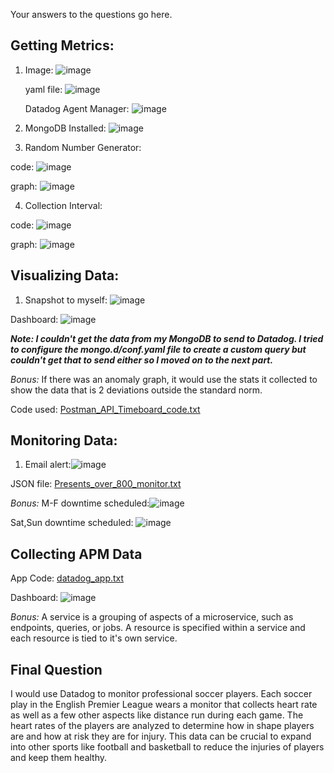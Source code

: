 Your answers to the questions go here.

## Getting Metrics:
1. Image: ![image](https://user-images.githubusercontent.com/96433227/146793385-14a81adb-dd83-4e8a-b7a7-a50969077dd5.png)

   yaml file: ![image](https://user-images.githubusercontent.com/96433227/147419214-599259ad-44e3-439a-b94a-108b10dea0b1.png)
   
   Datadog Agent Manager: ![image](https://user-images.githubusercontent.com/96433227/147419191-8eec02d8-916d-4b71-81e8-93b5f3b40ac6.png)
   
2. MongoDB Installed: ![image](https://user-images.githubusercontent.com/96433227/146794365-5a45d99d-86c3-40c0-9239-4faf04831771.png)

3. Random Number Generator:

code: ![image](https://user-images.githubusercontent.com/96433227/146829641-2408964f-0f0c-4c7c-9372-729c2bf50086.png)

graph: ![image](https://user-images.githubusercontent.com/96433227/146827897-3d3ef2a3-5133-4b94-ac8e-c0a0f038ce40.png)

4. Collection Interval:

code: ![image](https://user-images.githubusercontent.com/96433227/147419248-cd13a4c5-a344-4d6a-bcf0-182b70f9b897.png)

graph: ![image](https://user-images.githubusercontent.com/96433227/146829130-c4684b45-f4fb-455c-89db-1f874195589d.png)

## Visualizing Data:
1. Snapshot to myself: ![image](https://user-images.githubusercontent.com/96433227/147123303-44c50a09-2b0d-43d5-936f-76693ca0cef3.png)

Dashboard: ![image](https://user-images.githubusercontent.com/96433227/147418879-5e79026c-8b8e-4af0-ae45-62ab78adf7a9.png)

***Note: I couldn't get the data from my MongoDB to send to Datadog. I tried to configure the mongo.d/conf.yaml file to create a custom query but couldn't get that to send either so I moved on to the next part.***

_Bonus:_ If there was an anomaly graph, it would use the stats it collected to show the data that is 2 deviations outside the standard norm. 

Code used: [Postman_API_Timeboard_code.txt](https://github.com/bridget-harrod/hiring-engineers/files/7763969/Postman_API_Timeboard_code.txt)

## Monitoring Data:
1. Email alert:![image](https://user-images.githubusercontent.com/96433227/147295622-e3acebdb-2a53-41cc-926c-52b56226063a.png)

JSON file: [Presents_over_800_monitor.txt](https://github.com/bridget-harrod/hiring-engineers/files/7771582/Presents_over_800_monitor.txt)

_Bonus:_ M-F downtime scheduled:![image](https://user-images.githubusercontent.com/96433227/147295254-edee775a-eb97-4621-b608-cfd700ec7cf1.png)

Sat,Sun downtime scheduled: ![image](https://user-images.githubusercontent.com/96433227/147295473-9a81a691-840a-4fa7-9f41-eaee49b698c8.png)

## Collecting APM Data
App Code: [datadog_app.txt](https://github.com/bridget-harrod/hiring-engineers/files/7777507/datadog_app.txt)

Dashboard: ![image](https://user-images.githubusercontent.com/96433227/147418945-9af5e0ae-c320-4c71-a7aa-f4e2c44ed124.png)

_Bonus:_ A service is a grouping of aspects of a microservice, such as endpoints, queries, or jobs. A resource is specified within a service and each resource is tied to it's own service.

## Final Question
I would use Datadog to monitor professional soccer players. Each soccer play in the English Premier League wears a monitor that collects heart rate as well as a few other aspects like distance run during each game. The heart rates of the players are analyzed to determine how in shape players are and how at risk they are for injury. This data can be crucial to expand into other sports like football and basketball to reduce the injuries of players and keep them healthy. 
